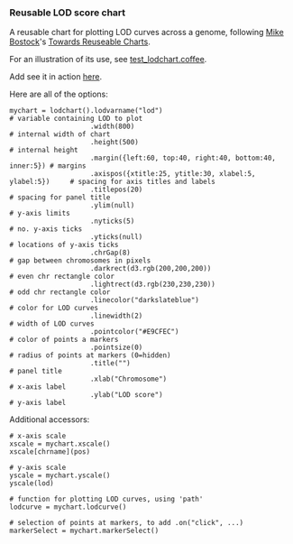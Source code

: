 ### Reusable LOD score chart

A reusable chart for plotting LOD curves
across a genome, following
[Mike Bostock](http://bost.ocks.org/mike)'s
[Towards Reuseable Charts](http://bost.ocks.org/mike/chart/).

For an illustration of its use, see [test_lodchart.coffee](https://github.com/kbroman/qtlcharts/blob/master/inst/panels/lodchart/test/test_lodchart.coffee).

Add see it in action [here](http://www.biostat.wisc.edu/~kbroman/D3/lodchart).

Here are all of the options:

    mychart = lodchart().lodvarname("lod")                                       # variable containing LOD to plot
                        .width(800)                                              # internal width of chart
                        .height(500)                                             # internal height
                        .margin({left:60, top:40, right:40, bottom:40, inner:5}) # margins
                        .axispos({xtitle:25, ytitle:30, xlabel:5, ylabel:5})     # spacing for axis titles and labels
                        .titlepos(20)                                            # spacing for panel title
                        .ylim(null)                                              # y-axis limits
                        .nyticks(5)                                              # no. y-axis ticks
                        .yticks(null)                                            # locations of y-axis ticks
                        .chrGap(8)                                               # gap between chromosomes in pixels
                        .darkrect(d3.rgb(200,200,200))                           # even chr rectangle color
                        .lightrect(d3.rgb(230,230,230))                          # odd chr rectangle color
                        .linecolor("darkslateblue")                              # color for LOD curves
                        .linewidth(2)                                            # width of LOD curves
                        .pointcolor("#E9CFEC")                                   # color of points a markers
                        .pointsize(0)                                            # radius of points at markers (0=hidden)
                        .title("")                                               # panel title
                        .xlab("Chromosome")                                      # x-axis label
                        .ylab("LOD score")                                       # y-axis label

Additional accessors:

    # x-axis scale
    xscale = mychart.xscale()
    xscale[chrname](pos)

    # y-axis scale
    yscale = mychart.yscale()
    yscale(lod)

    # function for plotting LOD curves, using 'path'
    lodcurve = mychart.lodcurve()

    # selection of points at markers, to add .on("click", ...)
    markerSelect = mychart.markerSelect()
